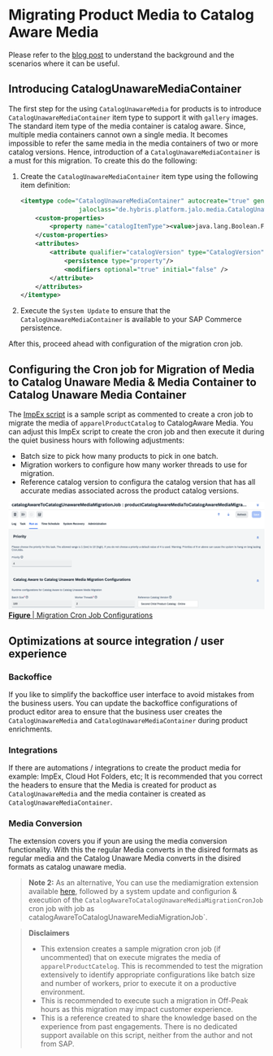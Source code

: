# Migrating Product Media to Catalog Aware Media

Please refer to the [blog post](https://community.sap.com/t5/crm-and-cx-blogs-by-sap/enhancing-scalability-of-your-product-catalog-with-catalog-unaware-media/ba-p/13762371) to understand the background and the scenarios where it can be useful.

## Introducing CatalogUnawareMediaContainer
The first step for the using `CatalogUnawareMedia` for products is to introduce `CatalogUnawareMediaContainer` item type to support it with `gallery` images. The standard item type of the media container is catalog aware. Since, multiple media containers cannot own a single media. It becomes impossible to refer the same media in the media containers of two or more catalog versions. Hence, introduction of a `CatalogUnawareMediaContainer` is a must for this migration. To create this do the following:
1. Create the `CatalogUnawareMediaContainer` item type using the following item definition:
    ```xml
    <itemtype code="CatalogUnawareMediaContainer" autocreate="true" generate="true" extends="MediaContainer"
                    jaloclass="de.hybris.platform.jalo.media.CatalogUnawareMediaContainer">
        <custom-properties>
            <property name="catalogItemType"><value>java.lang.Boolean.FALSE</value></property>
        </custom-properties>
        <attributes>
            <attribute qualifier="catalogVersion" type="CatalogVersion" redeclare="true">
                <persistence type="property"/>
                <modifiers optional="true" initial="false" />
            </attribute>
        </attributes>
    </itemtype>
    ```
2. Execute the `System Update` to ensure that the `CatalogUnawareMediaContainer` is available to your SAP Commerce persistence.

After this, proceed ahead with configuration of the migration cron job.

## Configuring the Cron job for Migration of Media to Catalog Unaware Media & Media Container to Catalog Unaware Media Container
The [ImpEx script](./mediamigration/resources/impex/essentialdata_mediamigration.impex) is a sample script as commented to create a cron job to migrate the media of `apparelProductCatalog` to CatalogAware Media. You can adjust this ImpEx script to create the cron job and then execute it during the quiet business hours with following adjustments:
- Batch size to pick how many products to pick in one batch.
- Migration workers to configure how many worker threads to use for migration.
- Reference catalog version to configura the catalog version that has all accurate medias associated across the product catalog versions.

<p>
<img src="cron-job-configurations.png" style="border: 2px;">
<u><strong>Figure </strong> | Migration Cron Job Configurations</u>
</p>


## Optimizations at source integration / user experience
### Backoffice
If you like to simplify the backoffice user interface to avoid mistakes from the business users. You can update the backoffice configurations of product editor area to ensure that the business user creates the `CatalogUnawareMedia` and `CatalogUnawareMediaContainer` during product enrichments.

### Integrations
If there are automations / integrations to create the product media for example: ImpEx, Cloud Hot Folders, etc; It is recommended that you correct the headers to ensure that the Media is created for product as `CatalogUnawareMedia` and the media container is created as `CatalogUnawareMediaContainer`.

### Media Conversion
The extension covers you if youn are using the media conversion functionality. With this the regular Media converts in the disired formats as regular media and the Catalog Unaware Media converts in the disired formats as catalog unaware media.

>**Note 2:** As an alternative, You can use the mediamigration extension available [here](./mediamigration), followed by a system update and configurion & execution of the `CatalogAwareToCatalogUnawareMediaMigrationCronJob` cron job with job as catalogAwareToCatalogUnawareMediaMigrationJob`.



>**Disclaimers**
> - This extension creates a sample migration cron job (if uncommented) that on execute migrates the media of `apparelProductCatelog`. This is recommended to test the migration extensively to identify appropriate configurations like batch size and number of workers, prior to execute it on a productive environment.
> - This is recommended to execute such a migration in Off-Peak hours as this migration may impact customer experience.
> - This is a reference created to share the knowledge based on the experience from past engagements. There is no dedicated support available on this script, neither from the author and not from SAP.
